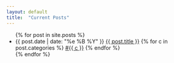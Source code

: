 ```yaml
---
layout: default
title:  "Current Posts"
---
```

<div id="archive" class="archive">
	<ul>
{% for post in site.posts %}
	<li>
        <span class="date">{{ post.date | date: "%e %B %Y" }}</span>
	<a href="{{ post.url }}">{{ post.title }}</a>
        <span class="categories">
        {% for c in post.categories %}
        <a href="category/{{ c }}">#{{ c }}</a>
        {% endfor %}
        </span>        
	</li> 
{% endfor %}
</ul>
</div>
